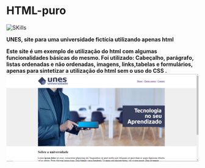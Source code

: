 # HTML-puro

![SKills](https://img.shields.io/badge/HTML5-E34F26?style=for-the-badge&logo=html5&logoColor=white
) <b>
  

<strong>UNES, site para uma universidade fictícia utilizando apenas html</strong>
  <p> Este site é um exemplo de utilização do html com algumas funcionalidades básicas do mesmo.<b>
    Foi utilizado: Cabeçalho, parágrafo, listas ordenadas e não ordenadas, imagens, links,tabelas e formulários,<b>
    apenas para sintetizar a utilização do html sem o uso do CSS .
<img src="UNES.png">
